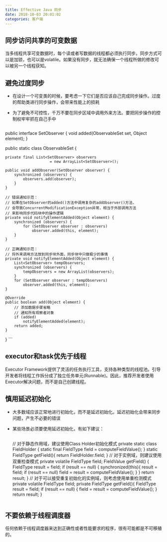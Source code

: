 ```yaml
---
title: Effective Java 同步
date: 2018-10-03 20:01:02
categories: 客户端
---
```


## 同步访问共享的可变数据

当多线程共享可变数据时，每个读或者写数据的线程都必须执行同步。同步方式可以是加锁，也可以是volatile。如果没有同步，就无法确保一个线程所做的修改可以被另一个线程获知。

## 避免过度同步

- 在设计一个可变类的时候，要考虑一下它们是否应该自己完成同步操作。过度的帮助类进行同步操作，会带来性能上的损耗
- 为了避免不可控性，千万不要在同步区域中调用外来方法。要把同步操作的控制权牢牢抓在自己手中

	> ```
public interface SetObserver {
    void added(ObservableSet set, Object element);
}

public static class ObservableSet {

    private final List<SetObserver> observers
                        = new ArrayList<SetObserver>();

    public void addObserver(SetObserver observer) {
        synchronized (observers) {
            observers.add(observer);
        }
    }

    // 错误通知示范：
    // 如果在SetObserver的added()方法中调用复杂的addObserver()方法，
    // 会导致ConcurrentModificationException异常，相当于外部调用方法
    // 来影响同步代码块中的操作逻辑
    private void notifyElementAdded(Object element) {
        synchronized (observers) {
            for (SetObserver observer : observers)
                observer.added(this, element);
        }
    }

    // 正确通知示范：
    // 将外来调用方法放到同步块外面，同步块中只做极少的事情
    private void notifyElementAdded(Object element) {
        List<SetObserver> tempObservers;
        synchronized (observers) {
            tempObservers = new ArrayList(observers);
        }
        for (SetObserver observer : tempObservers)
            observer.added(this, element);
    }

    @Override
    public boolean add(Object element) {
        // 添加数据步骤省略
        // 通知所有观察者对象
        if (added)
            notifyElementAdded(element);
        return added;
    }
}
	```
	
## executor和task优先于线程

Executor Framework提供了灵活的任务执行工具，支持各种类型的线程池。引导开发者将线程工作拆分成了独立任务单元(Runnable)。因此，推荐开发者使用Executor解决问题，而不是自己创建线程。

## 慎用延迟初始化

- 大多数域应该正常地进行初始化，而不是延迟初始化。延迟初始化会带来同步问题，产生不必要的错误
- 某些场景必须要使用延迟初始化，有如下建议：

	>```
	// 对于静态作用域，建议使用Class Holder初始化模式
	private static class FieldHolder {
		static final FieldType field = computeFieldValue();
	}
	static FieldType getField(){
		return FieldHolder.field;
	}
	// 对于实例域，则建议使用双重检查模式
	private volatile FieldType field;
	FieldValue getField() {
		FieldType result = field;
		if (result == null) {
			synchronized(this){
			    result = field;
				if (result == null)
				    field = result = computeFieldValue();
			}
		}
		return result;
	}
	// 对于可以接受重复初始化的实例域，则考虑使用单重检测模式
	private volatile FieldType field;
	private FieldType getField(){
		FieldType result = field;
		if (result == null) {
			field = result = computeFieldValue();
		}
		return result;
	}
	```
	
## 不要依赖于线程调度器

任何依赖于线程调度器来达到正确性或者性能要求的程序，很有可能都是不可移殖的。